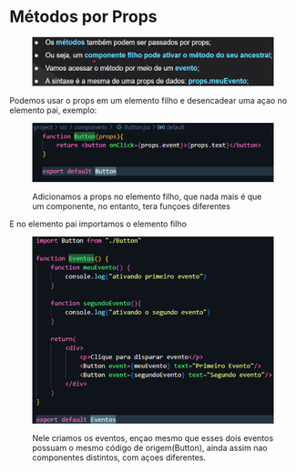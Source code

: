 # Métodos por Props

<figure><img src=".gitbook/assets/image (5) (1).png" alt=""><figcaption></figcaption></figure>

Podemos usar o props em um elemento filho e desencadear uma açao no elemento pai, exemplo:

<figure><img src=".gitbook/assets/image (1) (1) (1) (1).png" alt=""><figcaption><p>Adicionamos a props no elemento filho, que nada mais é que um componente, no entanto, tera funçoes diferentes</p></figcaption></figure>

E no elemento pai importamos o elemento filho

<div align="left">

<figure><img src=".gitbook/assets/image (2) (1) (1) (1).png" alt=""><figcaption><p>Nele criamos os eventos, ençao mesmo que esses dois eventos possuam o mesmo código de origem(Button), ainda assim nao componentes distintos, com açoes diferentes. </p></figcaption></figure>

</div>

